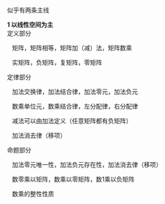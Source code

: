 似乎有两条主线  
  
**1 以线性空间为主**  
定义部分  
  
 $\enspace$ 矩阵，矩阵相等，矩阵加（减）法，矩阵数乘  
  
 $\enspace$ 实矩阵，负矩阵，复矩阵，零矩阵  
  
定律部分  
  
 $\enspace$ 加法交换律，加法结合律，加法零元，加法负元  
  
 $\enspace$ 数乘单位元，数乘结合律，左分配律，右分配律  
  
 $\enspace$ 减法可以由加法定义（任意矩阵都有负矩阵）  
  
 $\enspace$ 加法消去律（移项）  
  
命题部分  
  
 $\enspace$ 加法零元唯一性，加法负元存在性，加法消去律（移项）  
  
 $\enspace$ 数零乘以矩阵，数乘以零矩阵，数1乘以负矩阵  
  
 $\enspace$ 数乘的整性性质  
